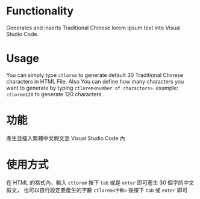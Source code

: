 # Functionality

Generates and inserts Traditional Chinese lorem ipsum text into Visual Studio Code.

# Usage

You can simply type `ctlorem` to generate default 30 Traditional Chinese characters in HTML File.
Also You can define how many characters you want to generate by typing `ctlorem<number of charactors>`. example: `ctlorem120` to generate 120 characters .

# 功能

產生並插入繁體中文假文至 Visual Studio Code 內

# 使用方式

在 HTML 的格式內，輸入 `ctlorem` 按下 `tab` 或是 `enter` 即可產生 30 個字的中文假文，
也可以自行設定要產生的字數 `ctlorem<字數>` 後按下 `tab` 或 `enter` 即可
